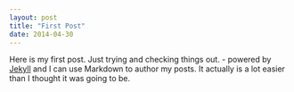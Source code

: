 ```yaml
---
layout: post
title: "First Post"
date: 2014-04-30
---
```


Here is my first post. Just trying and checking things out. - powered by [Jekyll](http://jekyllrb.com) and I can use Markdown to author my posts. It actually is a lot easier than I thought it was going to be.
